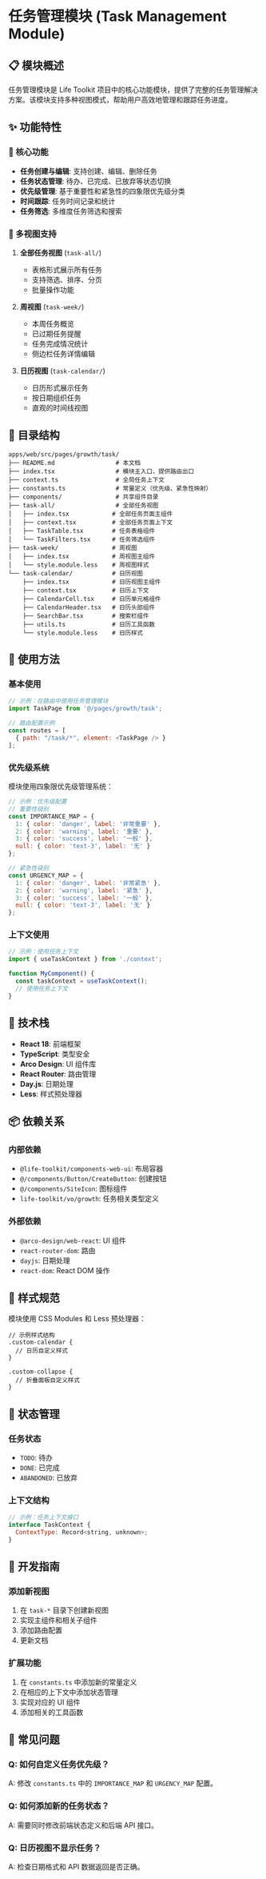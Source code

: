 # 任务管理模块 (Task Management Module)

## 📋 模块概述

任务管理模块是 Life Toolkit 项目中的核心功能模块，提供了完整的任务管理解决方案。该模块支持多种视图模式，帮助用户高效地管理和跟踪任务进度。

## ✨ 功能特性

### 🎯 核心功能
- **任务创建与编辑**: 支持创建、编辑、删除任务
- **任务状态管理**: 待办、已完成、已放弃等状态切换
- **优先级管理**: 基于重要性和紧急性的四象限优先级分类
- **时间跟踪**: 任务时间记录和统计
- **任务筛选**: 多维度任务筛选和搜索

### 📅 多视图支持
1. **全部任务视图** (`task-all/`)
   - 表格形式展示所有任务
   - 支持筛选、排序、分页
   - 批量操作功能

2. **周视图** (`task-week/`)
   - 本周任务概览
   - 已过期任务提醒
   - 任务完成情况统计
   - 侧边栏任务详情编辑

3. **日历视图** (`task-calendar/`)
   - 日历形式展示任务
   - 按日期组织任务
   - 直观的时间线视图

## 📁 目录结构

```
apps/web/src/pages/growth/task/
├── README.md                 # 本文档
├── index.tsx                 # 模块主入口，提供路由出口
├── context.ts                # 全局任务上下文
├── constants.ts              # 常量定义（优先级、紧急性映射）
├── components/               # 共享组件目录
├── task-all/                 # 全部任务视图
│   ├── index.tsx            # 全部任务页面主组件
│   ├── context.tsx          # 全部任务页面上下文
│   ├── TaskTable.tsx        # 任务表格组件
│   └── TaskFilters.tsx      # 任务筛选组件
├── task-week/               # 周视图
│   ├── index.tsx            # 周视图主组件
│   └── style.module.less    # 周视图样式
└── task-calendar/           # 日历视图
    ├── index.tsx            # 日历视图主组件
    ├── context.tsx          # 日历上下文
    ├── CalendarCell.tsx     # 日历单元格组件
    ├── CalendarHeader.tsx   # 日历头部组件
    ├── SearchBar.tsx        # 搜索栏组件
    ├── utils.ts             # 日历工具函数
    └── style.module.less    # 日历样式
```

## 🚀 使用方法

### 基本使用

```javascript
// 示例：在路由中使用任务管理模块
import TaskPage from '@/pages/growth/task';

// 路由配置示例
const routes = [
  { path: "/task/*", element: <TaskPage /> }
];
```

### 优先级系统

模块使用四象限优先级管理系统：

```javascript
// 示例：优先级配置
// 重要性级别
const IMPORTANCE_MAP = {
  1: { color: 'danger', label: '非常重要' },
  2: { color: 'warning', label: '重要' },
  3: { color: 'success', label: '一般' },
  null: { color: 'text-3', label: '无' }
};

// 紧急性级别
const URGENCY_MAP = {
  1: { color: 'danger', label: '非常紧急' },
  2: { color: 'warning', label: '紧急' },
  3: { color: 'success', label: '一般' },
  null: { color: 'text-3', label: '无' }
};
```

### 上下文使用

```javascript
// 示例：使用任务上下文
import { useTaskContext } from './context';

function MyComponent() {
  const taskContext = useTaskContext();
  // 使用任务上下文
}
```

## 🔧 技术栈

- **React 18**: 前端框架
- **TypeScript**: 类型安全
- **Arco Design**: UI 组件库
- **React Router**: 路由管理
- **Day.js**: 日期处理
- **Less**: 样式预处理器

## 📦 依赖关系

### 内部依赖
- `@life-toolkit/components-web-ui`: 布局容器
- `@/components/Button/CreateButton`: 创建按钮
- `@/components/SiteIcon`: 图标组件
- `life-toolkit/vo/growth`: 任务相关类型定义

### 外部依赖
- `@arco-design/web-react`: UI 组件
- `react-router-dom`: 路由
- `dayjs`: 日期处理
- `react-dom`: React DOM 操作

## 🎨 样式规范

模块使用 CSS Modules 和 Less 预处理器：

```less
// 示例样式结构
.custom-calendar {
  // 日历自定义样式
}

.custom-collapse {
  // 折叠面板自定义样式
}
```

## 🔄 状态管理

### 任务状态
- `TODO`: 待办
- `DONE`: 已完成  
- `ABANDONED`: 已放弃

### 上下文结构
```javascript
// 示例：任务上下文接口
interface TaskContext {
  ContextType: Record<string, unknown>;
}
```

## 📝 开发指南

### 添加新视图
1. 在 `task-*` 目录下创建新视图
2. 实现主组件和相关子组件
3. 添加路由配置
4. 更新文档

### 扩展功能
1. 在 `constants.ts` 中添加新的常量定义
2. 在相应的上下文中添加状态管理
3. 实现对应的 UI 组件
4. 添加相关的工具函数

## 🐛 常见问题

### Q: 如何自定义任务优先级？
A: 修改 `constants.ts` 中的 `IMPORTANCE_MAP` 和 `URGENCY_MAP` 配置。

### Q: 如何添加新的任务状态？
A: 需要同时修改前端状态定义和后端 API 接口。

### Q: 日历视图不显示任务？
A: 检查日期格式和 API 数据返回是否正确。